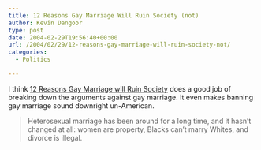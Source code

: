 ```yaml
---
title: 12 Reasons Gay Marriage Will Ruin Society (not)
author: Kevin Dangoor
type: post
date: 2004-02-29T19:56:40+00:00
url: /2004/02/29/12-reasons-gay-marriage-will-ruin-society-not/
categories:
  - Politics

---
```

I think [12 Reasons Gay Marriage will Ruin Society][1] does a good job of breaking down the arguments against gay marriage. It even makes banning gay marriage sound downright un-American.

> Heterosexual marriage has been around for a long time, and it hasn&#8217;t changed at all: women are property, Blacks can&#8217;t marry Whites, and divorce is illegal.

 [1]: http://grove.ufl.edu/~ggsa/gaymarriage.html "12 Reasons Gay Marriage will Ruin Society"